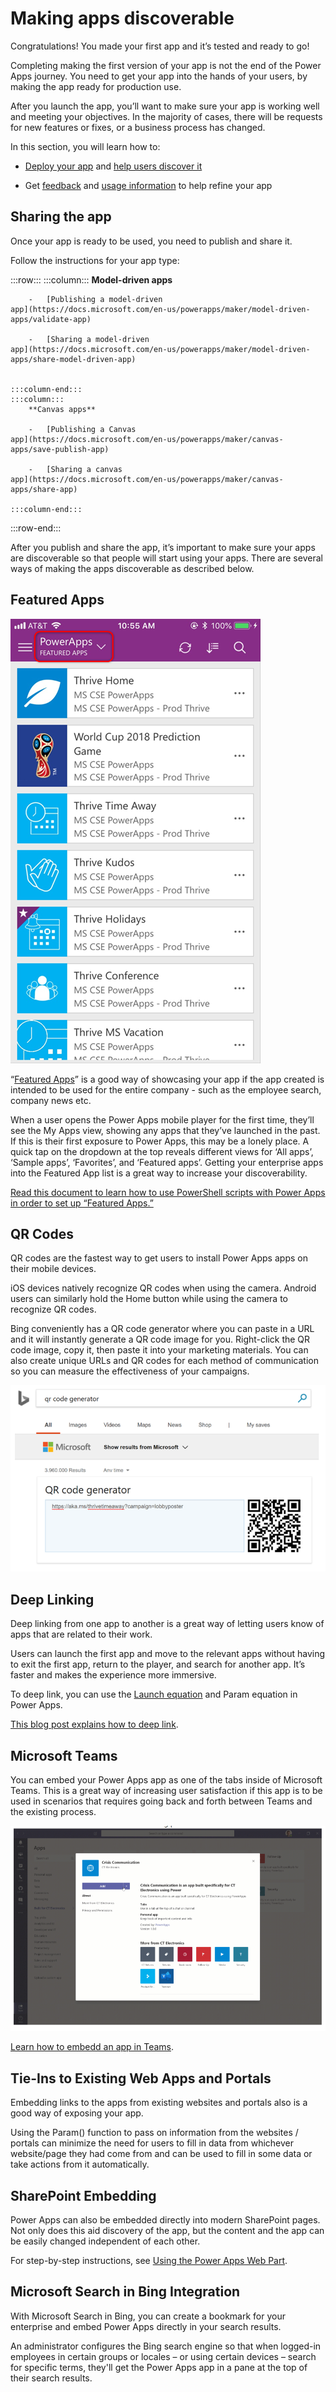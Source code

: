 # Making apps discoverable

Congratulations! You made your first app and it’s tested and ready to go!

Completing making the first version of your app is not the end of the Power Apps journey. 
You need to get your app into the hands of your users, by making the app ready for production use. 

After you launch the app, you’ll want to make sure your app is working well and meeting your objectives. In the majority of cases, there will be requests for new features or fixes, or a business process has changed. 

In this section, you will learn how to:
- [Deploy your app](#sharing-the-app) and [help users discover it](#featured-apps)

- Get [feedback](feedback-telemetry.md) and [usage information](feedback-telemetry.md#analyzing-telemetry) to help refine your app


## Sharing the app

Once your app is ready to be used, you need to publish and share it.

Follow the instructions for your app type:

:::row:::
    :::column:::
        **Model-driven apps**

        -   [Publishing a model-driven
    app](https://docs.microsoft.com/en-us/powerapps/maker/model-driven-apps/validate-app)

        -   [Sharing a model-driven
    app](https://docs.microsoft.com/en-us/powerapps/maker/model-driven-apps/share-model-driven-app)


    :::column-end:::
    :::column:::
        **Canvas apps**

        -   [Publishing a Canvas
    app](https://docs.microsoft.com/en-us/powerapps/maker/canvas-apps/save-publish-app)

        -   [Sharing a canvas
    app](https://docs.microsoft.com/en-us/powerapps/maker/canvas-apps/share-app)

    :::column-end:::
:::row-end:::

After you publish and share the app, it’s important to make sure your apps are
discoverable so that people will start using your apps. There are several ways
of making the apps discoverable as described below.

## Featured Apps

![A screenshot of a featured aps list](media/featured-apps.png)

“[Featured
Apps](https://powerapps.microsoft.com/blog/powerapps-discoverability-in-the-enterprise/)”
is a good way of showcasing your app if the app created is intended to be used
for the entire company - such as the employee search, company news etc.

When a user opens the Power Apps mobile player for the first time, they’ll see
the My Apps view, showing any apps that they’ve launched in the past. If this is
their first exposure to Power Apps, this may be a lonely place. A quick tap on
the dropdown at the top reveals different views for ‘All apps’, ‘Sample apps’,
‘Favorites’, and ‘Featured apps’. Getting your enterprise apps into the Featured
App list is a great way to increase your discoverability.

[Read this document to learn how to use PowerShell scripts with Power Apps in
order to set up “Featured
Apps.”](https://docs.microsoft.com/power-platform/admin/powerapps-powershell#power-apps-cmdlets-for-administrators-preview)

## QR Codes

QR codes are the fastest way to get users to install Power Apps apps on their
mobile devices.

iOS devices natively recognize QR codes when using the camera. Android users can
similarly hold the Home button while using the camera to recognize QR codes.

Bing conveniently has a QR code generator where you can paste in a URL and it
will instantly generate a QR code image for you. Right-click the
QR code image, copy it, then paste it into your marketing materials. You can
also create unique URLs and QR codes for each method of communication so you can
measure the effectiveness of your campaigns.

![A screenshot of a Bing generator for QR codes](media/qr-codes.png)

## Deep Linking

Deep linking from one app to another is a great way of letting users know of
apps that are related to their work.

Users can launch the first app and move to the relevant apps without having to
exit the first app, return to the player, and search for another app. It’s
faster and makes the experience more immersive.

To deep link, you can use the [Launch
equation](../../maker/canvas-apps/functions/function-param)
and Param equation in Power Apps.

[This blog post explains how to deep
link](https://powerapps.microsoft.com/blog/powerapps-deep-linking/).

## Microsoft Teams

You can embed your Power Apps app as one of the tabs inside of Microsoft Teams.
This is a great way of increasing user satisfaction if this app is to be used in
scenarios that requires going back and forth between Teams and the existing
process.

![A screenshot of a Power App embedded in Teams](media/teams-embedding.png)

[Learn how to embedd an app in
Teams](../../maker/canvas-apps/embed-teams-app).

## Tie-Ins to Existing Web Apps and Portals

Embedding links to the apps from existing websites and portals also is a good
way of exposing your app.

Using the Param() function to pass on information from the websites / portals
can minimize the need for users to fill in data from whichever website/page they
had come from and can be used to fill in some data or take actions from it
automatically.

## SharePoint Embedding

Power Apps can also be embedded directly into modern SharePoint pages. Not only
does this aid discovery of the app, but the content and the app can be easily
changed independent of each other.

For step-by-step instructions, see [Using the Power Apps Web
Part](https://support.microsoft.com/office/use-the-power-apps-web-part-6285f05e-e441-408a-99d7-aa688195cd1c).

## Microsoft Search in Bing Integration

With Microsoft Search in Bing, you can create a bookmark for your enterprise and
embed Power Apps directly in your search results.

An administrator configures the Bing search engine so that when logged-in
employees in certain groups or locales – or using certain devices – search for
specific terms, they'll get the Power Apps app in a pane at the top of their
search results.
